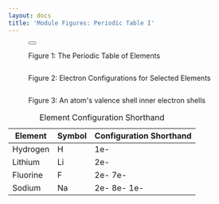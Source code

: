 ```yaml
---
layout: docs
title: 'Module Figures: Periodic Table I'
---
```


<div class="figure">
    <figure>
        <button
            class="lightbox-button lightbox-button--icon"
            data-lightbox="image"
            data-lightbox-src="{{ site.url}}/images/module-figures/periodic-table/52-a-LG.jpg">
            <img
                src="{{ site.url}}/images/module-figures/periodic-table/52-a.svg"
                alt=""
            />
        </button>
        <figcaption>
            <p>
                Figure 1: The Periodic Table of Elements
            </p>
        </figcaption>
    </figure>
</div>

<div class="figure">
    <figure>
            <img
                src="{{ site.url}}/images/module-figures/52-b.svg"
                alt=""
            />
        <figcaption>
            <p>
                Figure 2: Electron Configurations for Selected Elements
            </p>
        </figcaption>
    </figure>
</div>

<div class="figure">
    <figure>
            <img
                src="{{ site.url}}/images/module-figures/52-c.svg"
                alt=""
            />
        <figcaption>
            <p>
               Figure 3: An atom's valence shell  inner electron shells
            </p>
        </figcaption>
    </figure>
</div>

<div class="figure">
  <table class="table" aria-describedby="configDescription">
    <caption id="configDescription">Element Configuration Shorthand</caption>
    <thead>
      <tr>
        <th scope="col">Element</th>
        <th scope="col">Symbol</th>
        <th scope="col">Configuration Shorthand</th>
      </tr>
    </thead>
    <tbody>
      <tr>
        <td scope="row">Hydrogen</td>
        <td>H</td>
        <td>1e-</td>
      </tr>
      <tr>
        <td scope="row">Lithium</td>
        <td>Li</td>
        <td>2e-</td>
      </tr>
      <tr>
        <td scope="row">Fluorine</td>
        <td>F</td>
        <td>2e- 7e-</td>
      </tr>
      <tr>
        <td scope="row">Sodium</td>
        <td>Na</td>
        <td>2e- 8e- 1e-</td>
      </tr>
    </tbody>
  </table>
</div>